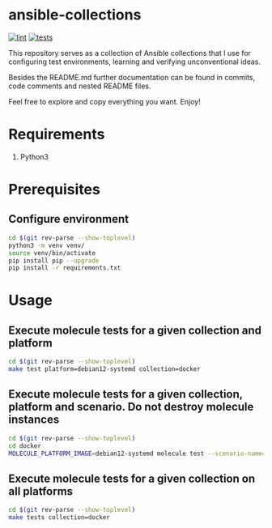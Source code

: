 # ansible-collections

[![lint](https://github.com/mateusz-uminski/ansible-collections/actions/workflows/lint.yaml/badge.svg)](https://github.com/mateusz-uminski/ansible-collections/actions/workflows/lint.yaml)
[![tests](https://github.com/mateusz-uminski/ansible-collections/actions/workflows/tests.yaml/badge.svg)](https://github.com/mateusz-uminski/ansible-collections/actions/workflows/tests.yaml)

This repository serves as a collection of Ansible collections that I use for configuring test environments, learning and verifying unconventional ideas.

Besides the README.md further documentation can be found in commits, code comments and nested README files.

Feel free to explore and copy everything you want. Enjoy!


# Requirements

1. Python3


# Prerequisites

## Configure environment

```sh
cd $(git rev-parse --show-toplevel)
python3 -m venv venv/
source venv/bin/activate
pip install pip --upgrade
pip install -r requirements.txt
```


# Usage

## Execute molecule tests for a given collection and platform
```sh
cd $(git rev-parse --show-toplevel)
make test platform=debian12-systemd collection=docker
```

## Execute molecule tests for a given collection, platform and scenario. Do not destroy molecule instances
```sh
cd $(git rev-parse --show-toplevel)
cd docker
MOLECULE_PLATFORM_IMAGE=debian12-systemd molecule test --scenario-name=default --destroy=never
```

## Execute molecule tests for a given collection on all platforms
```sh
cd $(git rev-parse --show-toplevel)
make tests collection=docker
```

